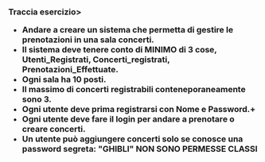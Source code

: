 <h3 align="left"> Traccia esercizio>
<p align= "left"> 
  
- Andare a creare un sistema che permetta di gestire le prenotazioni in una sala concerti.
- Il sistema deve tenere conto di MINIMO di 3 cose, Utenti_Registrati, Concerti_registrati, Prenotazioni_Effettuate.
- Ogni sala ha 10 posti.
- Il massimo di concerti registrabili conteneporaneamente sono 3.
- Ogni utente deve prima registrarsi con Nome e Password.+
- Ogni utente deve fare il login per andare a prenotare o creare concerti.
- Un utente può aggiungere concerti solo se conosce una password segreta: "GHIBLI"
NON SONO PERMESSE CLASSI
</p>
